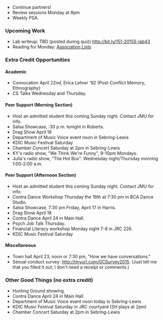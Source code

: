 * Continue partners!
* Review sessions Monday at 8pm
* Weekly PSA.

### Upcoming Work

* Lab writeup: TBD (posted during quiz)
  <http://bit.ly/151-2015S-lab43>
* Reading for Monday:
  [Association Lists](../readings/association-lists-reading.html)

### Extra Credit Opportunities

#### Academic 

* Convocation April 22nd, Erica Lehrer '92 (Post-Conflict Memory, Ethnography)
* CS Talks Wednesday and Thursday.

#### Peer Support (Morning Section)

* Host an admitted student this coming Sunday night.  Contact JMU for info.
* Salsa Showcase, :30 p.m. tonight in Roberts.
* Drag Show April 18
* Department of Music Voice event noon in Sebring-Lewis
* KDIC Music Festival Saturday
* Chamber Concert Saturday at 2pm in Sebring-Lewis
* KY's radio show, "We Think We're Funny", 9-10pm Mondays.
* Julia's radio show, "The Hot Box".  Wednesday night/Thursday morning 
  1:00-2:00 a.m.  

#### Peer Support (Afternoon Section)

* Host an admitted student this coming Sunday night.  Contact JMU for info.
* Contra Dance Workshop Thursday the 16th at 7:30 pm in BCA Dance Studio.
* Salsa Showcase, 7:30 pm Friday, April 17 in Harris.
* Drag Show April 18
* Contra Dance April 24 in Main Hall.
* Psych Job Talk Thursday.
* Financial Literacy workshop Monday night 7-8 in JRC 226.
* KDIC Music Festival Saturday

#### Miscellaneous

* Town hall April 23, noon or 7:30 pm, "How we have conversations."
* Sexual conduct survey: <http://tinyurl.com/GCSurvey2015>.  (Just tell
  me that you filled it out; I don't need a receipt or comments.)

### Other Good Things (no extra credit)

* Hunting Ground showing.
* Contra Dance April 24 in Main Hall.
* Department of Music Voice event noon today in Sebring-Lewis
* KDIC Music Festival Saturday in JRC courtyard (SH plays at 2pm)
* Chamber Concert Saturday at 2pm in Sebring-Lewis
